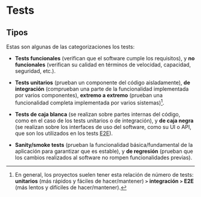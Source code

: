 # Tests

## Tipos

Estas son algunas de las categorizaciones los tests:

- **Tests funcionales** (verifican que el software cumple los requisitos), y **no funcionales** (verifican su calidad en términos de velocidad, capacidad, seguridad, etc.).

- **Tests unitarios** (prueban un componente del código aisladamente), **de integración** (comprueban una parte de la funcionalidad implementada por varios componentes), **extremo a extremo** (prueban una funcionalidad completa implementada por varios sistemas)[^1].

- **Tests de caja blanca** (se realizan sobre partes internas del código, como en el caso de los tests unitarios o de integración), y **de caja negra** (se realizan sobre los interfaces de uso del software, como su UI o API, que son los utilizados en los tests <abbr title="End to End">E2E</abbr>).

- **Sanity/smoke tests** (prueban la funcionalidad básica/fundamental de la aplicación para garantizar que es estable), y **de regresión** (prueban que los cambios realizados al software no rompen funcionalidades previas).

[^1]: En general, los proyectos suelen tener esta relación de número de tests: **unitarios** (más rápidos y fáciles de hacer/mantener) **`>`** **integración** **`>`** **E2E** (más lentos y difíciles de hacer/mantener).